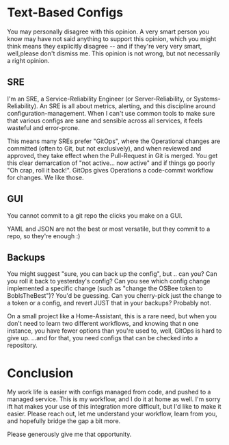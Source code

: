 # Text-Based Configs

You may personally disagree with this opinion.  A very smart person you know may have not said
anything to support this opinion, which you might think means they explicitly disagree -- and if
they're very very smart, well,please don't dismiss me.  This opinion is not wrong, but not
necessarily a right opinion.

## SRE

I'm an SRE, a Service-Reliability Engineer (or Server-Reliability, or Systems-Reliability).  An SRE
is all about metrics, alerting, and this discipline around configuration-management.  When I can't
use common tools to make sure that various configs are sane and sensible across all services, it
feels wasteful and error-prone.

This means many SREs prefer "GitOps", where the Operational changes are committed (often to Git,
but not exclusively), and when reviewed and approved, they take effect when the Pull-Request in Git
is merged.  You get this clear demarcation of "not active... now active" and if things go poorly
"Oh crap, roll it back!".  GitOps gives Operations a code-commit workflow for changes.  We like
those.

## GUI

You cannot commit to a git repo the clicks you make on a GUI.

YAML and JSON are not the best or most versatile, but they commit to a repo, so they're enough :)

## Backups

You might suggest "sure, you can back up the config", but .. can you?  Can you roll it back to
yesterday's config?  Can you see which config change implemented a specific change (such as "change
the OSBee token to BobIsTheBest")?  You'd be guessing.  Can you cherry-pick just the change to a
token or a config, and revert JUST that in your backups?  Probably not.

On a small project like a Home-Assistant, this is a rare need, but when you don't need to learn two
different workflows, and knowing that n one instance, you have fewer options than you're used to,
well, GitOps is hard to give up.  ...and for that, you need configs that can be checked into a
repository.

# Conclusion

My work life is easier with configs managed from code, and pushed to a managed service.  This is my
workflow, and I do it at home as well.  I'm sorry ift hat makes your use of this integration more
difficult, but I'd like to make it easier.  Please reach out, let me understand your workflow, learn
from you, and hopefully bridge the gap a bit more.

Please generously give me that opportunity.
